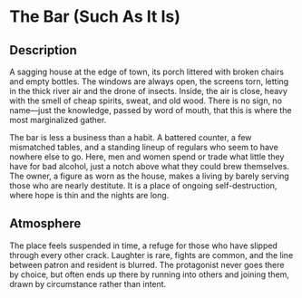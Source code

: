 # The Bar (Such As It Is)

## Description

A sagging house at the edge of town, its porch littered with broken chairs and empty bottles. The windows are always open, the screens torn, letting in the thick river air and the drone of insects. Inside, the air is close, heavy with the smell of cheap spirits, sweat, and old wood. There is no sign, no name—just the knowledge, passed by word of mouth, that this is where the most marginalized gather.

The bar is less a business than a habit. A battered counter, a few mismatched tables, and a standing lineup of regulars who seem to have nowhere else to go. Here, men and women spend or trade what little they have for bad alcohol, just a notch above what they could brew themselves. The owner, a figure as worn as the house, makes a living by barely serving those who are nearly destitute. It is a place of ongoing self-destruction, where hope is thin and the nights are long.

## Atmosphere

The place feels suspended in time, a refuge for those who have slipped through every other crack. Laughter is rare, fights are common, and the line between patron and resident is blurred. The protagonist never goes there by choice, but often ends up there by running into others and joining them, drawn by circumstance rather than intent. 